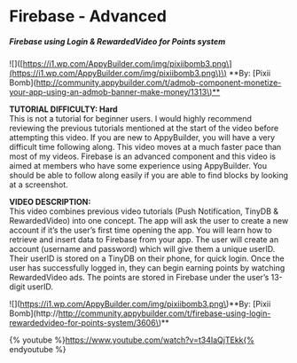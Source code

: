 # Firebase - Advanced

##### Firebase using Login & RewardedVideo for Points system

!\[\]\([https://i1.wp.com/AppyBuilder.com/img/pixiibomb3.png\](https://i1.wp.com/AppyBuilder.com/img/pixiibomb3.png\)\) \*\*By: \[Pixii Bomb\]\([http://community.appybuilder.com/t/admob-component-monetize-your-app-using-an-admob-banner-make-money/1313\)\*\*](http://community.appybuilder.com/t/admob-component-monetize-your-app-using-an-admob-banner-make-money/1313%29**)

**TUTORIAL DIFFICULTY: Hard**  
This is not a tutorial for beginner users. I would highly recommend reviewing the previous tutorials mentioned at the start of the video before attempting this video. If you are new to AppyBuilder, you will have a very difficult time following along. This video moves at a much faster pace than most of my videos. Firebase is an advanced component and this video is aimed at members who have some experience using AppyBuilder. You should be able to follow along easily if you are able to find blocks by looking at a screenshot.

**VIDEO DESCRIPTION:**  
This video combines previous video tutorials \(Push Notification, TinyDB & RewardedVideo\) into one concept. The app will ask the user to create a new account if it’s the user’s first time opening the app. You will learn how to retrieve and insert data to Firebase from your app. The user will create an account \(username and password\) which will give them a unique userID. Their userID is stored on a TinyDB on their phone, for quick login. Once the user has successfully logged in, they can begin earning points by watching RewardedVideo ads. The points are stored in Firebase under the user’s 13-digit userID.

!\[\]\(https://i1.wp.com/AppyBuilder.com/img/pixiibomb3.png\)\*\*By: \[Pixii Bomb\]\(http://http://community.appybuilder.com/t/firebase-using-login-rewardedvideo-for-points-system/3606\)\*\*



{% youtube %}https://www.youtube.com/watch?v=t34IaQjTEkk{% endyoutube %}

